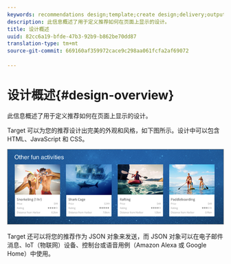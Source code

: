 ```yaml
---
keywords: recommendations design;template;create design;delivery;output
description: 此信息概述了用于定义推荐如何在页面上显示的设计。
title: 设计概述
uuid: 82cc6a19-bfde-47b3-92b9-b862be70dd87
translation-type: tm+mt
source-git-commit: 669160af359972cace9c298aa061fcfa2af69072

---
```



# 设计概述{#design-overview}

此信息概述了用于定义推荐如何在页面上显示的设计。

Target 可以为您的推荐设计出完美的外观和风格，如下图所示。设计中可以包含 HTML、JavaScript 和 CSS。

![](assets/velocity_example.png)

Target 还可以将您的推荐作为 JSON 对象来发送，而 JSON 对象可以在电子邮件消息、IoT（物联网）设备、控制台或语音用例（Amazon Alexa 或 Google Home）中使用。